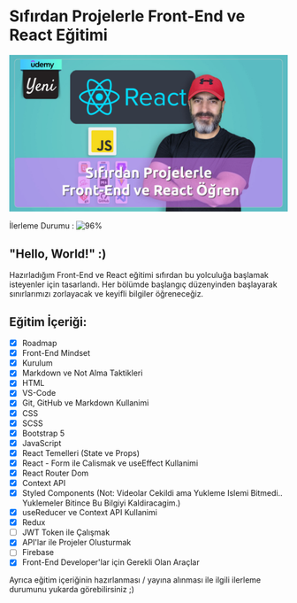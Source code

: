# Sıfırdan Projelerle Front-End ve React Eğitimi
[![Udemy - Sıfırdan Projelerle React Öğren](https://github.com/hakanyalcinkaya/hakanyalcinkaya/blob/main/assets/img/udemy-react-v1.jpg)](http://lnk.ktlzr.co/gt-repo-react)

İlerleme Durumu : ![96%](https://progress-bar.dev/96)

## "Hello, World!" :)
Hazırladığım Front-End ve React eğitimi sıfırdan bu yolculuğa başlamak isteyenler için tasarlandı. Her bölümde başlangıç düzenyinden başlayarak sınırlarımızı zorlayacak ve keyifli bilgiler öğreneceğiz. 

## Eğitim İçeriği:
- [x] Roadmap
- [x] Front-End Mindset
- [x] Kurulum
- [x] Markdown ve Not Alma Taktikleri
- [x] HTML
- [x] VS-Code
- [x] Git, GitHub ve Markdown Kullanimi
- [x] CSS
- [x] SCSS
- [x] Bootstrap 5
- [x] JavaScript
- [x] React Temelleri (State ve Props)
- [x] React - Form ile Calismak ve useEffect Kullanimi
- [x] React Router Dom 
- [x] Context API
- [x] Styled Components (Not: Videolar Cekildi ama Yukleme Islemi Bitmedi.. Yuklemeler Bitince Bu Bilgiyi Kaldiracagim.)
- [x] useReducer ve Context API Kullanimi
- [x] Redux
- [ ] JWT Token ile Çalışmak
- [x] API'lar ile Projeler Olusturmak
- [ ] Firebase
- [x] Front-End Developer'lar için Gerekli Olan Araçlar

Ayrıca eğitim içeriğinin hazırlanması / yayına alınması ile ilgili ilerleme durumunu yukarda görebilirsiniz ;)
